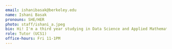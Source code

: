 ```yaml
---
email: ishanibasak@berkeley.edu
name: Ishani Basak
pronouns: SHE/HER
photo: staff/ishani_a.jpeg
bio: Hi! I'm a third year studying in Data Science and Applied Mathematics. Outside of academics, I love to dance and climb. Excited to meet everyone!
role: Tutor (UCS1)
office-hours: Fri 11-1PM
---
```

